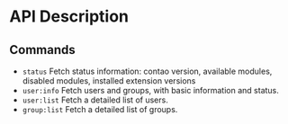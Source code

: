 API Description
=====

Commands
-----

* `status` Fetch status information: contao version, available modules, disabled modules, installed extension versions
* `user:info` Fetch users and groups, with basic information and status.
* `user:list` Fetch a detailed list of users.
* `group:list` Fetch a detailed list of groups.
